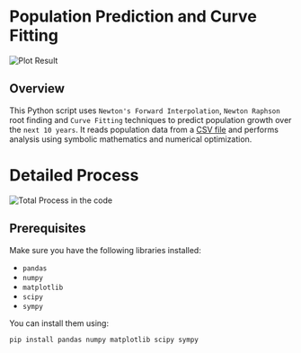 # Population Prediction and Curve Fitting

![Plot Result](https://github.com/mehedi37/LAB/assets/41261534/9041d9b3-91d8-4ff9-8967-94bf2cbb3690) 


## Overview

This Python script uses `Newton's Forward Interpolation`, `Newton Raphson` root finding and `Curve Fitting` techniques to predict population growth over the `next 10 years`. It reads population data from a [CSV file](https://raw.githubusercontent.com/mehedi37/LAB/main/2-2/numerical/data.csv) and performs analysis using symbolic mathematics and numerical optimization.

# Detailed Process
![Total Process in the code](https://github.com/mehedi37/LAB/assets/41261534/0d9ee6c4-6fb4-4416-87a9-4b596a2a5744)


## Prerequisites

Make sure you have the following libraries installed:

- `pandas`
- `numpy`
- `matplotlib`
- `scipy`
- `sympy`

You can install them using:

```bash
pip install pandas numpy matplotlib scipy sympy
